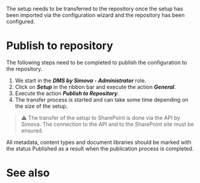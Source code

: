 

The setup needs to be transferred to the repository once the setup has been imported via the configuration wizard and the repository has been configured.

# Publish to repository
The following steps need to be completed to publish the configuration to the repository.

1. We start in the _**DMS by Simova - Administrator**_ role.
2. Click on _**Setup**_ in the ribbon bar and execute the action _**General**_.
3. Execute the action _**Publish to Repository**_.
4. The transfer process is started and can take some time depending on the size of the setup.

> :warning: The transfer of the setup to SharePoint is done via the API by Simova. The connection to the API and to the SharePoint site must be ensured.

All metadata, content types and document libraries should be marked with the status Published as a result when the publication process is completed.

# See also